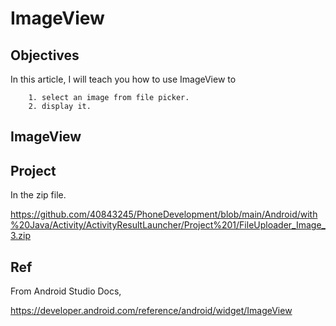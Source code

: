 # ImageView
## Objectives
In this article, I will teach you how to use ImageView to
        
        1. select an image from file picker.
        2. display it.

## ImageView

## Project
In the zip file.

https://github.com/40843245/PhoneDevelopment/blob/main/Android/with%20Java/Activity/ActivityResultLauncher/Project%201/FileUploader_Image_3.zip

## Ref
From Android Studio Docs,

https://developer.android.com/reference/android/widget/ImageView
